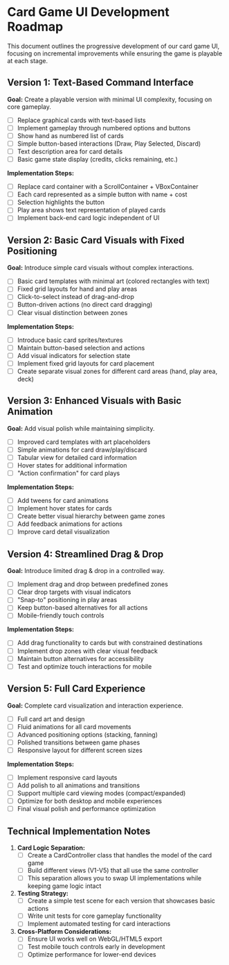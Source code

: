 # Card Game UI Development Roadmap

This document outlines the progressive development of our card game UI, focusing on incremental improvements while ensuring the game is playable at each stage.

## Version 1: Text-Based Command Interface

**Goal:** Create a playable version with minimal UI complexity, focusing on core gameplay.

- [ ] Replace graphical cards with text-based lists
- [ ] Implement gameplay through numbered options and buttons
- [ ] Show hand as numbered list of cards
- [ ] Simple button-based interactions (Draw, Play Selected, Discard)
- [ ] Text description area for card details
- [ ] Basic game state display (credits, clicks remaining, etc.)

**Implementation Steps:**
- [ ] Replace card container with a ScrollContainer + VBoxContainer
- [ ] Each card represented as a simple button with name + cost
- [ ] Selection highlights the button
- [ ] Play area shows text representation of played cards
- [ ] Implement back-end card logic independent of UI

## Version 2: Basic Card Visuals with Fixed Positioning

**Goal:** Introduce simple card visuals without complex interactions.

- [ ] Basic card templates with minimal art (colored rectangles with text)
- [ ] Fixed grid layouts for hand and play areas
- [ ] Click-to-select instead of drag-and-drop
- [ ] Button-driven actions (no direct card dragging)
- [ ] Clear visual distinction between zones

**Implementation Steps:**
- [ ] Introduce basic card sprites/textures
- [ ] Maintain button-based selection and actions
- [ ] Add visual indicators for selection state
- [ ] Implement fixed grid layouts for card placement
- [ ] Create separate visual zones for different card areas (hand, play area, deck)

## Version 3: Enhanced Visuals with Basic Animation

**Goal:** Add visual polish while maintaining simplicity.

- [ ] Improved card templates with art placeholders
- [ ] Simple animations for card draw/play/discard
- [ ] Tabular view for detailed card information
- [ ] Hover states for additional information
- [ ] "Action confirmation" for card plays

**Implementation Steps:**
- [ ] Add tweens for card animations
- [ ] Implement hover states for cards
- [ ] Create better visual hierarchy between game zones
- [ ] Add feedback animations for actions
- [ ] Improve card detail visualization

## Version 4: Streamlined Drag & Drop

**Goal:** Introduce limited drag & drop in a controlled way.

- [ ] Implement drag and drop between predefined zones
- [ ] Clear drop targets with visual indicators
- [ ] "Snap-to" positioning in play areas
- [ ] Keep button-based alternatives for all actions
- [ ] Mobile-friendly touch controls

**Implementation Steps:**
- [ ] Add drag functionality to cards but with constrained destinations
- [ ] Implement drop zones with clear visual feedback
- [ ] Maintain button alternatives for accessibility
- [ ] Test and optimize touch interactions for mobile

## Version 5: Full Card Experience

**Goal:** Complete card visualization and interaction experience.

- [ ] Full card art and design
- [ ] Fluid animations for all card movements
- [ ] Advanced positioning options (stacking, fanning)
- [ ] Polished transitions between game phases
- [ ] Responsive layout for different screen sizes

**Implementation Steps:**
- [ ] Implement responsive card layouts
- [ ] Add polish to all animations and transitions
- [ ] Support multiple card viewing modes (compact/expanded)
- [ ] Optimize for both desktop and mobile experiences
- [ ] Final visual polish and performance optimization

## Technical Implementation Notes

1. **Card Logic Separation:**
   - [ ] Create a CardController class that handles the model of the card game
   - [ ] Build different views (V1-V5) that all use the same controller
   - [ ] This separation allows you to swap UI implementations while keeping game logic intact

2. **Testing Strategy:**
   - [ ] Create a simple test scene for each version that showcases basic actions
   - [ ] Write unit tests for core gameplay functionality
   - [ ] Implement automated testing for card interactions

3. **Cross-Platform Considerations:**
   - [ ] Ensure UI works well on WebGL/HTML5 export
   - [ ] Test mobile touch controls early in development
   - [ ] Optimize performance for lower-end devices
